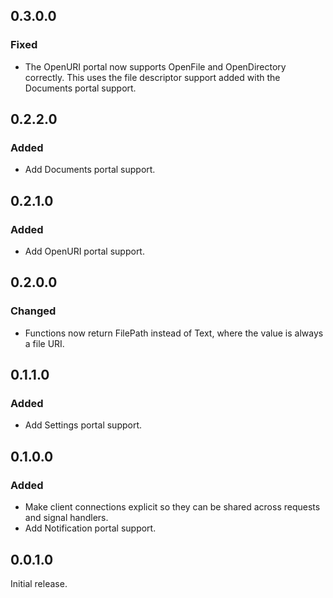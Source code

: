 ## 0.3.0.0
### Fixed
- The OpenURI portal now supports OpenFile and OpenDirectory correctly. This uses the file descriptor support added with the Documents portal support.

## 0.2.2.0
### Added
- Add Documents portal support.

## 0.2.1.0
### Added
- Add OpenURI portal support.

## 0.2.0.0
### Changed
- Functions now return FilePath instead of Text, where the value is always a file URI.

## 0.1.1.0
### Added
- Add Settings portal support.

## 0.1.0.0
### Added
- Make client connections explicit so they can be shared across requests and signal handlers.
- Add Notification portal support.

## 0.0.1.0

Initial release.